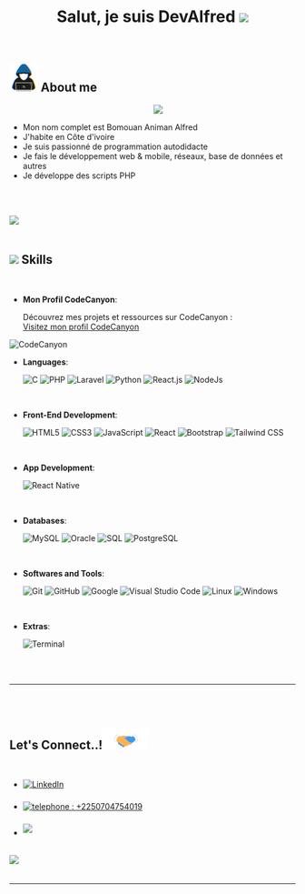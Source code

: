 
<h1 align="center"><b>Salut, je suis DevAlfred </b><img src="https://media.giphy.com/media/hvRJCLFzcasrR4ia7z/giphy.gif" width="35"></h1>

<br>

	
## <picture><img src = "https://github.com/0xAbdulKhalid/0xAbdulKhalid/raw/main/assets/mdImages/about_me.gif" width = 50px></picture> **About me**

<picture> <img align="right" src="https://media0.giphy.com/media/xT9IgzoKnwFNmISR8I/200.webp" width = 250px></picture>

<br>

- Mon nom complet est Bomouan Animan Alfred
- J'habite en Côte d'ivoire
- Je suis passionné de programmation autodidacte
- Je fais le développement web & mobile, réseaux, base de données et autres
- Je développe des scripts PHP

<br><br>

<img src="https://user-images.githubusercontent.com/73097560/115834477-dbab4500-a447-11eb-908a-139a6edaec5c.gif"><br><br>

## <img src="https://media2.giphy.com/media/QssGEmpkyEOhBCb7e1/giphy.gif?cid=ecf05e47a0n3gi1bfqntqmob8g9aid1oyj2wr3ds3mg700bl&rid=giphy.gif" width ="25"><b> Skills</b>
<br>

<p align="center">
 
- **Mon Profil CodeCanyon**:
  
  Découvrez mes projets et ressources sur CodeCanyon :  
[Visitez mon profil CodeCanyon](https://codecanyon.net/user/devalfred)

![CodeCanyon](https://img.shields.io/badge/CodeCanyon-131313?style=for-the-badge&logo=envato&logoColor=white)
<br> 

- **Languages**:
    
    ![C](https://img.shields.io/badge/C%20-%232370ED.svg?style=for-the-badge&logo=c&logoColor=white)
    ![PHP](https://img.shields.io/badge/PHP-777BB4?style=for-the-badge&logo=php&logoColor=white)
    ![Laravel](https://img.shields.io/badge/Laravel-FF2D20?style=for-the-badge&logo=laravel&logoColor=white)
    ![Python](https://img.shields.io/badge/Python%20-%2314354C.svg?style=for-the-badge&logo=python&logoColor=white)
    ![React.js](https://img.shields.io/badge/React.js-20232A?style=for-the-badge&logo=react&logoColor=61DAFB)
    ![NodeJs](https://img.shields.io/badge/Node.js-339933?style=for-the-badge&logo=nodedotjs&logoColor=white)

<br>   
    
- **Front-End Development**:

   ![HTML5](https://img.shields.io/badge/HTML5%20-%23E34F26.svg?style=for-the-badge&logo=html5&logoColor=white)
   ![CSS3](https://img.shields.io/badge/CSS%20-%231572B6.svg?style=for-the-badge&logo=css3&logoColor=white)
   ![JavaScript](https://img.shields.io/badge/JavaScript%20-%23F7DF1E.svg?style=for-the-badge&logo=javascript&logoColor=black)
  ![React](https://img.shields.io/badge/React-20232A?style=for-the-badge&logo=react&logoColor=61DAFB)
  ![Bootstrap](https://img.shields.io/badge/Bootstrap-7952B3?style=for-the-badge&logo=bootstrap&logoColor=white)
  ![Tailwind CSS](https://img.shields.io/badge/Tailwind_CSS-06B6D4?style=for-the-badge&logo=tailwindcss&logoColor=white)


<br>

- **App Development**:

   ![React Native](https://img.shields.io/badge/React_Native-20232A?style=for-the-badge&logo=react&logoColor=61DAFB)
  
<br>

- **Databases**:
    
    ![MySQL](https://img.shields.io/badge/MySQL-4479A1?style=for-the-badge&logo=mysql&logoColor=white)
    ![Oracle](https://img.shields.io/badge/Oracle-F80000?style=for-the-badge&logo=oracle&logoColor=white)
    ![SQL](https://img.shields.io/badge/SQL-4479A1?style=for-the-badge&logo=sql&logoColor=white)
    ![PostgreSQL](https://img.shields.io/badge/PostgreSQL-336791?style=for-the-badge&logo=postgresql&logoColor=white)


<br>

- **Softwares and Tools**:

    ![Git](https://img.shields.io/badge/git-%23F05033.svg?style=for-the-badge&logo=git&logoColor=white)
    ![GitHub](https://img.shields.io/badge/github-%23121011.svg?style=for-the-badge&logo=github&logoColor=white)
    ![Google](https://img.shields.io/badge/google-%234285F4.svg?style=for-the-badge&logo=google&logoColor=white)
    ![Visual Studio Code](https://img.shields.io/badge/Visual%20Studio%20Code-0078d7.svg?style=for-the-badge&logo=visual-studio-code&logoColor=white)
    ![Linux](https://img.shields.io/badge/Linux-FCC624?style=for-the-badge&logo=linux&logoColor=black)
    ![Windows](https://img.shields.io/badge/Windows-0078D6?style=for-the-badge&logo=windows&logoColor=white) 


<br>

- **Extras**:

    ![Terminal](https://img.shields.io/badge/Terminal-%23054020?style=for-the-badge&logo=gnu-bash&logoColor=white)


</p>

<br>
<br>

-----


<br>
<br>

## <b> Let's Connect..!</b><img src="https://github.com/0xAbdulKhalid/0xAbdulKhalid/raw/main/assets/mdImages/handshake.gif" width ="80">
<br>
<div align='left'>

<ul>

<li>
<a href="https://www.linkedin.com/in/alfred-bomouan-7262451b9/" target="_blank">
<img src="https://img.shields.io/badge/LinkedIn-0077B5?style=for-the-badge&logo=linkedin&logoColor=white" alt="LinkedIn" style="margin-bottom: 5px;"/>
</a>

</li>

<br>

<li>
<a href="tel:+2250704754019" target="_blank">
<img src="https://img.shields.io/badge/Telephone: +2250704754019-007ACC?style=for-the-badge&logoColor=white" alt="telephone : +2250704754019" style="margin-bottom: 5px;"/>
</a>
</li>

<br>

<li>
<a href="mailto:animanalfred@gmail.com" target="_blank">
<img src="https://img.shields.io/badge/Gmail:  animanalfred@gmail.com-%23EA4335.svg?style=for-the-badge&logo=gmail&logoColor=white" t=mail style="margin-bottom: 5px;" />
</a>
</li>
	
</ul>
</div>

<br>
<img src="https://user-images.githubusercontent.com/73097560/115834477-dbab4500-a447-11eb-908a-139a6edaec5c.gif">
<br>

<br>

---


